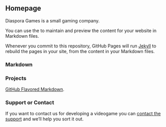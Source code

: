 ## Homepage

Diaspora Games is a small gaming company.

You can use the  to maintain and preview the content for your website in Markdown files.

Whenever you commit to this repository, GitHub Pages will run [Jekyll](https://jekyllrb.com/) to rebuild the pages in your site, from the content in your Markdown files.

### Markdown



### Projects



[GitHub Flavored Markdown](https://guides.github.com/features/mastering-markdown/).

### Support or Contact

If you want to contact us for developing a videogame you can [contact the support](contact@diaspora.games) and we’ll help you sort it out.
